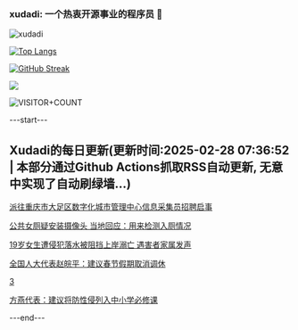 ### xudadi: 一个热衷开源事业的程序员 👋

![xudadi](https://github-readme-stats-git-masterorgs-github-readme-stats-team.vercel.app/api?username=xudadi)

[![Top Langs](https://github-readme-stats.vercel.app/api/top-langs/?username=xudadi)](https://github.com/anuraghazra/github-readme-stats)

[![GitHub Streak](https://streak-stats.demolab.com?user=xudadi&locale=zh_Hans)](https://git.io/streak-stats)

![](https://raw.githubusercontent.com/xudadi/xudadi/main/assets/github-contribution-grid-snake.svg)

![VISITOR+COUNT](https://komarev.com/ghpvc/?username=xudadi&label=VISITOR+COUNT)


---start---

## Xudadi的每日更新(更新时间:2025-02-28 07:36:52 | 本部分通过Github Actions抓取RSS自动更新, 无意中实现了自动刷绿墙...)

[派往重庆市大足区数字化城市管理中心信息采集员招聘启事](https://www.gongkaoleida.com/article/2303355)

[公共女厕疑安装摄像头 当地回应：用来检测入厕情况](https://m.163.com/news/article/JPDV8GNC0514D3UH.html)

[19岁女生遭侵犯落水被阻挡上岸溺亡 遇害者家属发声](https://m.163.com/news/article/JPE3M8O7051492T3.html)

[全国人大代表赵皖平：建议春节假期取消调休](https://m.163.com/news/article/JPE2MNGS0001899O.html)

[3](https://m.163.com/touch/news/sub/domestic)

[方燕代表：建议将防性侵列入中小学必修课](https://m.163.com/news/article/JPE1GJQ70001899O.html)

---end---
